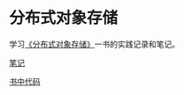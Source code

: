 # 分布式对象存储

学习[《分布式对象存储》](https://book.douban.com/subject/30252598/)一书的实践记录和笔记。 

[笔记](https://github.com/helunxing/DOS/blob/master/note.md)

[书中代码](https://github.com/stuarthu/go-implement-your-object-storage)

